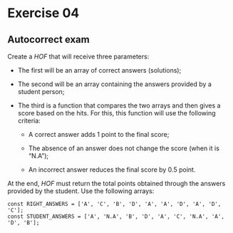 # Exercise 04

## Autocorrect exam

Create a *HOF* that will receive three parameters:

- The first will be an array of correct answers (solutions);

- The second will be an array containing the answers provided by a student person;

- The third is a function that compares the two arrays and then gives a score based on the hits. For this, this function will use the following criteria:

  - A correct answer adds 1 point to the final score;

  - The absence of an answer does not change the score (when it is “N.A”);

  - An incorrect answer reduces the final score by 0.5 point.

At the end, *HOF* must return the total points obtained through the answers provided by the student. Use the following arrays:

```
const RIGHT_ANSWERS = ['A', 'C', 'B', 'D', 'A', 'A', 'D', 'A', 'D', 'C'];
const STUDENT_ANSWERS = ['A', 'N.A', 'B', 'D', 'A', 'C', 'N.A', 'A', 'D', 'B'];